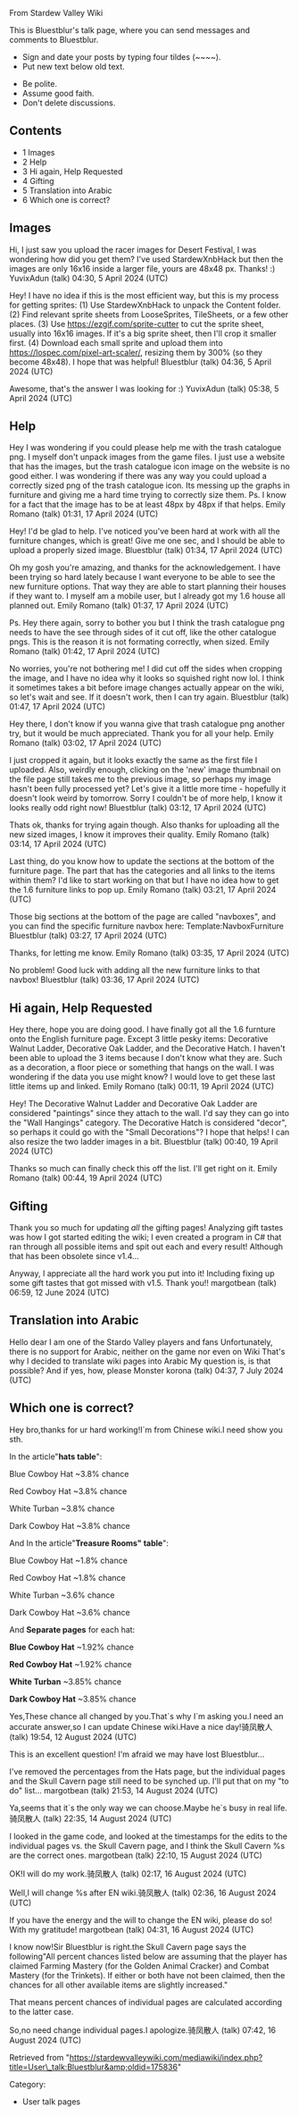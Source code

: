 From Stardew Valley Wiki

This is Bluestblur's talk page, where you can send messages and comments to Bluestblur.

- Sign and date your posts by typing four tildes (~~~~).
- Put new text below old text.

<!--THE END-->

- Be polite.
- Assume good faith.
- Don't delete discussions.

## Contents

- 1 Images
- 2 Help
- 3 Hi again, Help Requested
- 4 Gifting
- 5 Translation into Arabic
- 6 Which one is correct?

## Images

Hi, I just saw you upload the racer images for Desert Festival, I was wondering how did you get them? I've used StardewXnbHack but then the images are only 16x16 inside a larger file, yours are 48x48 px. Thanks! :) YuvixAdun (talk) 04:30, 5 April 2024 (UTC)

Hey! I have no idea if this is the most efficient way, but this is my process for getting sprites: (1) Use StardewXnbHack to unpack the Content folder. (2) Find relevant sprite sheets from LooseSprites, TileSheets, or a few other places. (3) Use https://ezgif.com/sprite-cutter to cut the sprite sheet, usually into 16x16 images. If it's a big sprite sheet, then I'll crop it smaller first. (4) Download each small sprite and upload them into https://lospec.com/pixel-art-scaler/, resizing them by 300% (so they become 48x48). I hope that was helpful! Bluestblur (talk) 04:36, 5 April 2024 (UTC)

Awesome, that's the answer I was looking for :) YuvixAdun (talk) 05:38, 5 April 2024 (UTC)

## Help

Hey I was wondering if you could please help me with the trash catalogue png. I myself don't unpack images from the game files. I just use a website that has the images, but the trash catalogue icon image on the website is no good either. I was wondering if there was any way you could upload a correctly sized png of the trash catalogue icon. Its messing up the graphs in furniture and giving me a hard time trying to correctly size them. Ps. I know for a fact that the image has to be at least 48px by 48px if that helps. Emily Romano (talk) 01:31, 17 April 2024 (UTC)

Hey! I'd be glad to help. I've noticed you've been hard at work with all the furniture changes, which is great! Give me one sec, and I should be able to upload a properly sized image. Bluestblur (talk) 01:34, 17 April 2024 (UTC)

Oh my gosh you're amazing, and thanks for the acknowledgement. I have been trying so hard lately because I want everyone to be able to see the new furniture options. That way they are able to start planning their houses if they want to. I myself am a mobile user, but I already got my 1.6 house all planned out. Emily Romano (talk) 01:37, 17 April 2024 (UTC)

Ps. Hey there again, sorry to bother you but I think the trash catalogue png needs to have the see through sides of it cut off, like the other catalogue pngs. This is the reason it is not formating correctly, when sized. Emily Romano (talk) 01:42, 17 April 2024 (UTC)

No worries, you're not bothering me! I did cut off the sides when cropping the image, and I have no idea why it looks so squished right now lol. I think it sometimes takes a bit before image changes actually appear on the wiki, so let's wait and see. If it doesn't work, then I can try again. Bluestblur (talk) 01:47, 17 April 2024 (UTC)

Hey there, I don't know if you wanna give that trash catalogue png another try, but it would be much appreciated. Thank you for all your help. Emily Romano (talk) 03:02, 17 April 2024 (UTC)

I just cropped it again, but it looks exactly the same as the first file I uploaded. Also, weirdly enough, clicking on the 'new' image thumbnail on the file page still takes me to the previous image, so perhaps my image hasn't been fully processed yet? Let's give it a little more time - hopefully it doesn't look weird by tomorrow. Sorry I couldn't be of more help, I know it looks really odd right now! Bluestblur (talk) 03:12, 17 April 2024 (UTC)

Thats ok, thanks for trying again though. Also thanks for uploading all the new sized images, I know it improves their quality. Emily Romano (talk) 03:14, 17 April 2024 (UTC)

Last thing, do you know how to update the sections at the bottom of the furniture page. The part that has the categories and all links to the items within them? I'd like to start working on that but I have no idea how to get the 1.6 furniture links to pop up. Emily Romano (talk) 03:21, 17 April 2024 (UTC)

Those big sections at the bottom of the page are called "navboxes", and you can find the specific furniture navbox here: Template:NavboxFurniture Bluestblur (talk) 03:27, 17 April 2024 (UTC)

Thanks, for letting me know. Emily Romano (talk) 03:35, 17 April 2024 (UTC)

No problem! Good luck with adding all the new furniture links to that navbox! Bluestblur (talk) 03:36, 17 April 2024 (UTC)

## Hi again, Help Requested

Hey there, hope you are doing good. I have finally got all the 1.6 furnture onto the English furniture page. Except 3 little pesky items: Decorative Walnut Ladder, Decorative Oak Ladder, and the Decorative Hatch. I haven't been able to upload the 3 items because I don't know what they are. Such as a decoration, a floor piece or something that hangs on the wall. I was wondering if the data you use might know? I would love to get these last little items up and linked. Emily Romano (talk) 00:11, 19 April 2024 (UTC)

Hey! The Decorative Walnut Ladder and Decorative Oak Ladder are considered "paintings" since they attach to the wall. I'd say they can go into the "Wall Hangings" category. The Decorative Hatch is considered "decor", so perhaps it could go with the "Small Decorations"? I hope that helps! I can also resize the two ladder images in a bit. Bluestblur (talk) 00:40, 19 April 2024 (UTC)

Thanks so much can finally check this off the list. I'll get right on it. Emily Romano (talk) 00:44, 19 April 2024 (UTC)

## Gifting

Thank you so much for updating *all* the gifting pages! Analyzing gift tastes was how I got started editing the wiki; I even created a program in C# that ran through all possible items and spit out each and every result! Although that has been obsolete since v1.4...

Anyway, I appreciate all the hard work you put into it! Including fixing up some gift tastes that got missed with v1.5. Thank you!! margotbean (talk) 06:59, 12 June 2024 (UTC)

## Translation into Arabic

Hello dear I am one of the Stardo Valley players and fans Unfortunately, there is no support for Arabic, neither on the game nor even on Wiki That's why I decided to translate wiki pages into Arabic My question is, is that possible? And if yes, how, please Monster korona (talk) 04:37, 7 July 2024 (UTC)

## Which one is correct?

Hey bro,thanks for ur hard working!I\`m from Chinese wiki.I need show you sth.

In the article"**hats table**":

Blue Cowboy Hat ~3.8% chance

Red Cowboy Hat ~3.8% chance

White Turban ~3.8% chance

Dark Cowboy Hat ~3.8% chance

And In the article"**Treasure Rooms" table**":

Blue Cowboy Hat ~1.8% chance

Red Cowboy Hat ~1.8% chance

White Turban ~3.6% chance

Dark Cowboy Hat ~3.6% chance

And **Separate pages** for each hat:

**Blue Cowboy Hat** ~1.92% chance

**Red Cowboy Hat** ~1.92% chance

**White Turban** ~3.85% chance

**Dark Cowboy Hat** ~3.85% chance

Yes,These chance all changed by you.That\`s why I\`m asking you.I need an accurate answer,so I can update Chinese wiki.Have a nice day!骑凤散人 (talk) 19:54, 12 August 2024 (UTC)

This is an excellent question! I'm afraid we may have lost Bluestblur...

I've removed the percentages from the Hats page, but the individual pages and the Skull Cavern page still need to be synched up. I'll put that on my "to do" list... margotbean (talk) 21:53, 14 August 2024 (UTC)

Ya,seems that it\`s the only way we can choose.Maybe he\`s busy in real life.骑凤散人 (talk) 22:35, 14 August 2024 (UTC)

I looked in the game code, and looked at the timestamps for the edits to the individual pages vs. the Skull Cavern page, and I think the Skull Cavern %s are the correct ones. margotbean (talk) 22:10, 15 August 2024 (UTC)

OK!I will do my work.骑凤散人 (talk) 02:17, 16 August 2024 (UTC)

Well,I will change %s after EN wiki.骑凤散人 (talk) 02:36, 16 August 2024 (UTC)

If you have the energy and the will to change the EN wiki, please do so! With my gratitude! margotbean (talk) 04:31, 16 August 2024 (UTC)

I know now!Sir Bluestblur is right.the Skull Cavern page says the following"All percent chances listed below are assuming that the player has claimed Farming Mastery (for the Golden Animal Cracker) and Combat Mastery (for the Trinkets). If either or both have not been claimed, then the chances for all other available items are slightly increased."

That means percent chances of individual pages are calculated according to the latter case.

So,no need change individual pages.I apologize.骑凤散人 (talk) 07:42, 16 August 2024 (UTC)

Retrieved from "https://stardewvalleywiki.com/mediawiki/index.php?title=User\_talk:Bluestblur&amp;oldid=175836"

Category:

- User talk pages